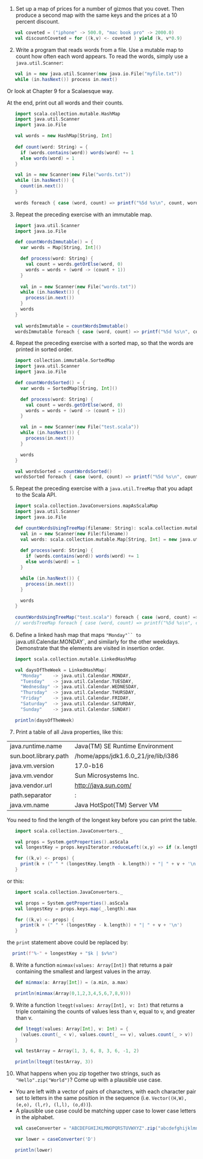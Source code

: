 1. Set up a map of prices for a number of gizmos that you covet. Then produce a second map with the same keys and the prices at a 10 percent discount.
 ```scala
    val coveted = ("iphone" -> 500.0, "mac book pro" -> 2000.0)
    val discountCoveted = for ((k,v) <- coveted ) yield (k, v*0.9)
```

2. Write a program that reads words from a file. Use a mutable map to count how often each word appears. To read the words, simply use a `java.util.Scanner`:
 ```scala
    val in = new java.util.Scanner(new java.io.File("myfile.txt"))
    while (in.hasNext()) process in.next()
```
 Or look at Chapter 9 for a Scalaesque way.

 At the end, print out all words and their counts.
 ```scala
    import scala.collection.mutable.HashMap
    import java.util.Scanner
    import java.io.File

    val words = new HashMap[String, Int]
    
    def count(word: String) = {
      if (words.contains(word)) words(word) += 1
      else words(word) = 1
    }

    val in = new Scanner(new File("words.txt")) 
    while (in.hasNext()) {
      count(in.next())
    }
    
    words foreach { case (word, count) => printf("%5d %s\n", count, word) }
```

3. Repeat the preceding exercise with an immutable map.
 ```scala
    import java.util.Scanner
    import java.io.File

    def countWordsImmutable() = {
      var words = Map[String, Int]()

      def process(word: String) {
        val count = words.getOrElse(word, 0)
        words = words + (word -> (count + 1))
      }
    
      val in = new Scanner(new File("words.txt"))
      while (in.hasNext()) {
        process(in.next())
      }
      words
    }
    
    val wordsImmutable = countWordsImmutable()
    wordsImmutable foreach { case (word, count) => printf("%5d %s\n", count, word) }
```

4. Repeat the preceding exercise with a sorted map, so that the words are printed in sorted order.
 ```scala
    import collection.immutable.SortedMap
    import java.util.Scanner
    import java.io.File

    def countWordsSorted() = {
      var words = SortedMap[String, Int]()

      def process(word: String) {
        val count = words.getOrElse(word, 0)
        words = words + (word -> (count + 1))
      }

      val in = new Scanner(new File("test.scala"))
      while (in.hasNext()) {
        process(in.next())
      }

      words
    }

    val wordsSorted = countWordsSorted()
    wordsSorted foreach { case (word, count) => printf("%5d %s\n", count, word) }
```

5. Repeat the preceding exercise with a `java.util.TreeMap` that you adapt to the Scala API.
 ```scala
    import scala.collection.JavaConversions.mapAsScalaMap
    import java.util.Scanner
    import java.io.File

    def countWordsUsingTreeMap(filename: String): scala.collection.mutable.Map[String, Int] = {
      val in = new Scanner(new File(filename))
      val words: scala.collection.mutable.Map[String, Int] = new java.util.TreeMap[String, Int]
  
      def process(word: String) {
        if (words.contains(word)) words(word) += 1
        else words(word) = 1
      }

      while (in.hasNext()) {
        process(in.next())
      }

      words
    }
  
    countWordsUsingTreeMap("test.scala") foreach { case (word, count) => printf("%5d %s\n", count, word) }
    // wordsTreeMap foreach { case (word, count) => printf("%5d %s\n", count, word) }
```

6. Deﬁne a linked hash map that maps `"Monday"`` to `java.util.Calendar.MONDAY`, and similarly for the other weekdays. Demonstrate that the elements are visited in insertion order.
 ```scala
    import scala.collection.mutable.LinkedHashMap

    val daysOfTheWeek = LinkedHashMap(
      "Monday"    -> java.util.Calendar.MONDAY,
      "Tuesday"   -> java.util.Calendar.TUESDAY,
      "Wednesday" -> java.util.Calendar.WEDNESDAY,
      "Thursday"  -> java.util.Calendar.THURSDAY,
      "Friday"    -> java.util.Calendar.FRIDAY,
      "Saturday"  -> java.util.Calendar.SATURDAY,
      "Sunday"    -> java.util.Calendar.SUNDAY)

    println(daysOfTheWeek)
```

7. Print a table of all Java properties, like this:

 |   |   |
 |---|---|
 | java.runtime.name     | Java(TM) SE Runtime Environment
 | sun.boot.library.path | /home/apps/jdk1.6.0_21/jre/lib/i386
 | java.vm.version       | 17.0-b16
 | java.vm.vendor        | Sun Microsystems Inc.
 | java.vendor.url       | http://java.sun.com/
 | path.separator        | :
 | java.vm.name          | Java HotSpot(TM) Server VM
 
 You need to find the length of the longest key before you can print the table.
 ```scala
    import scala.collection.JavaConverters._

    val props = System.getProperties().asScala
    val longestKey = props.keysIterator.reduceLeft((x,y) => if (x.length > y.length) x else y)

    for ((k,v) <- props) {
      print(k + (" " * (longestKey.length - k.length)) + "| " + v + '\n')
    }
```
 or this:
 ```scala
    import scala.collection.JavaConverters._

    val props = System.getProperties().asScala
    val longestKey = props.keys.map(_.length).max

    for ((k,v) <- props) {
      print(k + (" " * (longestKey - k.length)) + "| " + v + '\n')
    }
```
 
 the `print` statement above could be replaced by:
 ```scala
   print(f"%-" + longestKey + "$k | $v%n")
```

8. Write a function `minmax(values: Array[Int])` that returns a pair containing the smallest and largest values in the array.
 ```scala
    def minmax(a: Array[Int]) = (a.min, a.max)

    println(minmax(Array(0,1,2,3,4,5,6,7,8,9)))
  ```
  
9. Write a function `lteqgt(values: Array[Int], v: Int)` that returns a triple containing the counts of values less than v, equal to v, and greater than v.
 ```scala
    def lteqgt(values: Array[Int], v: Int) = {
      (values.count(_ < v), values.count(_ == v), values.count(_ > v))
    }

    val testArray = Array(1, 3, 6, 8, 3, 6, -1, 2)

    println(lteqgt(testArray, 3))
```
10. What happens when you zip together two strings, such as `"Hello".zip("World")`? Come up with a plausible use case.
 - You are left with a vector of pairs of characters, with each character pair set to letters in the same position in the sequence (i.e. `Vector((H,W), (e,o), (l,r), (l,l), (o,d))`). 
 - A plausible use case could be matching upper case to lower case letters in the alphabet.

  ```scala
     val caseConverter = "ABCDEFGHIJKLMNOPQRSTUVWXYZ".zip("abcdefghijklmnopqrstuvwxyz").toMap

     var lower = caseConverter('D')

     println(lower)
```
